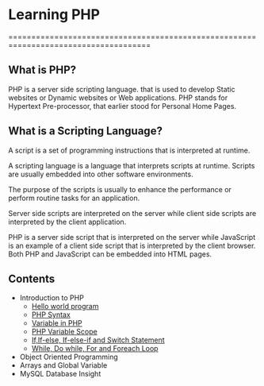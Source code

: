 # Learning PHP
=====================================================================================
## What is PHP?
PHP is a server side scripting language. that is used to develop Static websites or Dynamic websites or Web applications. 
PHP stands for Hypertext Pre-processor, that earlier stood for Personal Home Pages. 

## What is a Scripting Language?
A script is a set of programming instructions that is interpreted at runtime.

A scripting language is a language that interprets scripts at runtime. Scripts are usually embedded into other software environments.

The purpose of the scripts is usually to enhance the performance or perform routine tasks for an application.

Server side scripts are interpreted on the server while client side scripts are interpreted by the client application.

PHP is a server side script that is interpreted on the server while JavaScript is an example of a client side script that is interpreted by the client browser. Both PHP and JavaScript can be embedded into HTML pages. 

## Contents
- Introduction to PHP
  - [Hello world program](hello.php)
  - [PHP Syntax](php-syntax.php)
  - [Variable in PHP](variables.php)
  - [PHP Variable Scope](variable-scope.php)
  - [If,If-else, If-else-if and Switch Statement](decision.php)
  - [While, Do while, For and Foreach Loop](loops.php)
- Object Oriented Programming
- Arrays and Global Variable
- MySQL Database Insight
